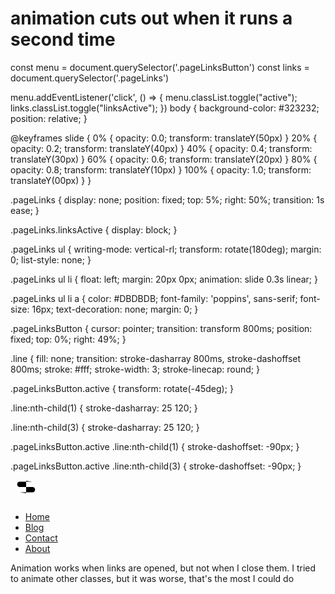 
# animation cuts out when it runs a second time



const menu = document.querySelector('.pageLinksButton')
const links = document.querySelector('.pageLinks')

menu.addEventListener('click', () => {
  menu.classList.toggle("active");
  links.classList.toggle("linksActive");
})
body {
  background-color: #323232;
  position: relative;
}

@keyframes slide {
  0% {
    opacity: 0.0;
    transform: translateY(50px)
  }
  20% {
    opacity: 0.2;
    transform: translateY(40px)
  }
  40% {
    opacity: 0.4;
    transform: translateY(30px)
  }
  60% {
    opacity: 0.6;
    transform: translateY(20px)
  }
  80% {
    opacity: 0.8;
    transform: translateY(10px)
  }
  100% {
    opacity: 1.0;
    transform: translateY(00px)
  }
}

.pageLinks {
  display: none;
  position: fixed;
  top: 5%;
  right: 50%;
  transition: 1s ease;
}

.pageLinks.linksActive {
  display: block;
}

.pageLinks ul {
  writing-mode: vertical-rl;
  transform: rotate(180deg);
  margin: 0;
  list-style: none;
}

.pageLinks ul li {
  float: left;
  margin: 20px 0px;
  animation: slide 0.3s linear;
}

.pageLinks ul li a {
  color: #DBDBDB;
  font-family: 'poppins', sans-serif;
  font-size: 16px;
  text-decoration: none;
  margin: 0;
}

.pageLinksButton {
  cursor: pointer;
  transition: transform 800ms;
  position: fixed;
  top: 0%;
  right: 49%;
}

.line {
  fill: none;
  transition: stroke-dasharray 800ms, stroke-dashoffset 800ms;
  stroke: #fff;
  stroke-width: 3;
  stroke-linecap: round;
}

.pageLinksButton.active {
  transform: rotate(-45deg);
}

.line:nth-child(1) {
  stroke-dasharray: 25 120;
}

.line:nth-child(3) {
  stroke-dasharray: 25 120;
}

.pageLinksButton.active .line:nth-child(1) {
  stroke-dashoffset: -90px;
}

.pageLinksButton.active .line:nth-child(3) {
  stroke-dashoffset: -90px;
}
<svg class="pageLinksButton hamRotate" viewBox="0 0 100 100" width="50">
      <path class="line" d="m 70,33 h -40 c 0,0 -8.5,-0.149796 -8.5,8.5 0,8.649796 8.5,8.5 8.5,8.5 h 20 v -20" />
      <path class="line" d="m 70,50 h -40" />
      <path class="line" d="m 30,67 h 40 c 0,0 8.5,0.149796 8.5,-8.5 0,-8.649796 -8.5,-8.5 -8.5,-8.5 h -20 v 20" />
    </svg>

<nav class="pageLinks">
  <ul>
    <li><a href="">Home</a></li>
    <li><a href="">Blog</a></li>
    <li><a href="">Contact</a></li>
    <li><a href="">About</a></li>
  </ul>
</nav>



Animation works when links are opened, but not when I close them.
I tried to animate other classes, but it was worse, that's the most I could do

        
